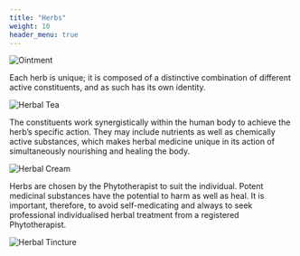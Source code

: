 ```yaml
---
title: "Herbs"
weight: 10
header_menu: true
---
```

![Ointment](/images/herbal_ointment.jpg)

Each herb is unique; it is composed of a distinctive combination of different active constituents, and as such has its own identity.

![Herbal Tea](/images/herbal_tea.jpg)

The constituents work synergistically within the human body to achieve the herb’s specific action. They may include nutrients as well as chemically active substances, which makes herbal medicine unique in its action of simultaneously nourishing and healing the body.

![Herbal Cream](/images/herbal_cream.jpg)

Herbs are chosen by the Phytotherapist to suit the individual.  Potent medicinal substances have the potential to harm as well as heal. It is important, therefore, to avoid self-medicating and always to seek professional individualised herbal treatment from a registered Phytotherapist.

![Herbal Tincture](/images/herbal_tincture.jpg)

